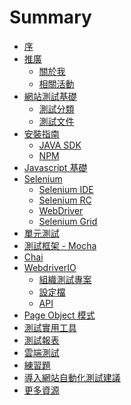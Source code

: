# Summary

* [序](README.md)
* [推廣]()
  * [關於我](promotion/about-me.md)
  * [相關活動](promotion/activity.md)
* [網站測試基礎]()
  * [測試分類](foundation/categories.md)
  * [測試文件](foundation/document.md)
* [安裝指南](install/README.md)
  * [JAVA SDK](install/README.md)
  * [NPM](install/README.md)
* [Javascript 基礎](js/README.md)
* [Selenium](selenium/README.md)
  * [Selenium IDE](selenium/selenium-ide.md)
  * [Selenium RC](selenium/selenium-rc.md)
  * [WebDriver](selenium/webdriver.md)
  * [Selenium Grid](selenium/selenium-grid.md)
* [單元測試](unit-test/README.md)
* [測試框架 - Mocha](framework/mocha.md)
* [Chai](framework/chai.md)
* [WebdriverIO](webdriverio/README.md)
  * [組織測試專案](webdriverio/README.md)
  * [設定檔](webdriverio/README.md)
  * [API](webdriverio/README.md)
* [Page Object 模式](page-object/README.md0)
* [測試實用工具]()
* [測試報表](report/README.md)
* [雲端測試](cloud-testing/README.md)
* [練習題](practices/README.md)
* [導入網站自動化測試建議](advice/README.md)
* [更多資源](resource/README.md)